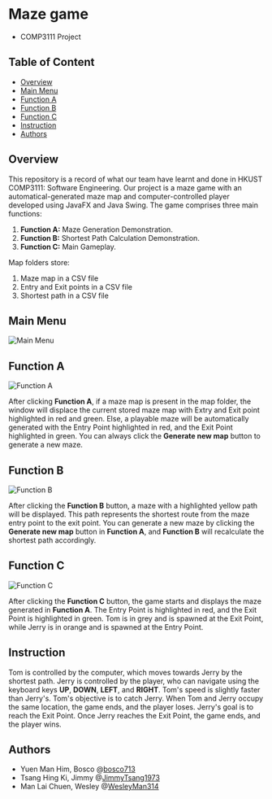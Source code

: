 # Maze game
- COMP3111 Project

## Table of Content
- [Overview](#overview)
- [Main Menu](#main-menu)
- [Function A](#function-a)
- [Function B](#function-b)
- [Function C](#function-c)
- [Instruction]()
- [Authors]()

## Overview
This repository is a record of what our team have learnt and done in HKUST COMP3111: Software Engineering.
Our project is a maze game with an automatical-generated maze map and computer-controlled player developed using JavaFX and Java Swing. The game comprises three main functions:

1. **Function A:** Maze Generation Demonstration.
2. **Function B:** Shortest Path Calculation Demonstration.
3. **Function C:** Main Gameplay.

Map folders store:
1. Maze map in a CSV file
2. Entry and Exit points in a CSV file
3. Shortest path in a CSV file

## Main Menu

![Main Menu](https://i.imgur.com/bbbnEdc.png)

## Function A

![Function A](https://i.imgur.com/zTxh5DQ.png)

After clicking **Function A**, if a maze map is present in the map folder, the window will displace the current stored maze map with Extry and Exit point highlighted in red and green. Else, a playable maze will be automatically generated with the Entry Point highlighted in red, and the Exit Point highlighted in green. You can always click the **Generate new map** button to generate a new maze.

## Function B

![Function B](https://i.imgur.com/vVbSKTD.png)

After clicking the **Function B** button, a maze with a highlighted yellow path will be displayed. This path represents the shortest route from the maze entry point to the exit point. You can generate a new maze by clicking the **Generate new map** button in **Function A**, and **Function B** will recalculate the shortest path accordingly.

## Function C

![Function C](https://i.imgur.com/tvRSd84.png)

After clicking the **Function C** button, the game starts and displays the maze generated in **Function A**. The Entry Point is highlighted in red, and the Exit Point is highlighted in green. Tom is in grey and is spawned at the Exit Point, while Jerry is in orange and is spawned at the Entry Point.

## Instruction

Tom is controlled by the computer, which moves towards Jerry by the shortest path. Jerry is controlled by the player, who can navigate using the keyboard keys **UP**, **DOWN**, **LEFT**, and **RIGHT**. Tom's speed is slightly faster than Jerry's. Tom's objective is to catch Jerry. When Tom and Jerry occupy the same location, the game ends, and the player loses. Jerry's goal is to reach the Exit Point. Once Jerry reaches the Exit Point, the game ends, and the player wins.

## Authors
- Yuen Man Him, Bosco @[bosco713](https://github.com/bosco713)
- Tsang Hing Ki, Jimmy @[JimmyTsang1973](https://github.com/JimmyTsang1973)
- Man Lai Chuen, Wesley @[WesleyMan314](https://github.com/WesleyMan314)

